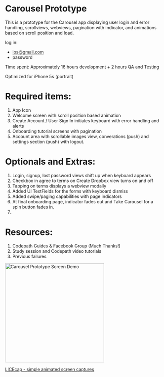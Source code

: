 # Carousel Prototype

This is a prototype for the Carousel app displaying user login and error handling, scrollviews, webviews, pagination with indicator, and animations based on scroll position and load.

log in:
- los@gmail.com
- password

Time spent: Approximately 16 hours development + 2 hours QA and Testing

Optimized for iPhone 5s (portrait)

# Required items:

1. App Icon
2. Welcome screen with scroll position based animation
3. Create Account / User Sign In initiates keyboard with error handling and alerts
4. Onboarding tutorial screens with pagination
5. Account area with scrollable images view, converations (push) and settings section (push) with logout.

# Optionals and Extras:

1. Login, signup, lost password views shift up when keyboard appears
2. Checkbox in agree to terms on Create Dropbox view turns on and off
3. Tapping on terms displays a webview modally
4. Added UI TextFields for the forms with keyboard dismiss
5. Added swipe/paging capabilities with page indicators
6. At final onboarding page, indicator fades out and Take Carousel for a spin button fades in.
7. 

# Resources:

1. Codepath Guides & Facebook Group (Much Thanks!)
2. Study session and Codepath video tutorials
3. Previous failures

<img src="https://github.com/losifer/codepath-carousel/blob/master/carousel.gif" alt="Carousel Prototype Screen Demo" width="320" />

<a href="http://www.cockos.com/licecap/">LICEcap - simple animated screen captures</a>